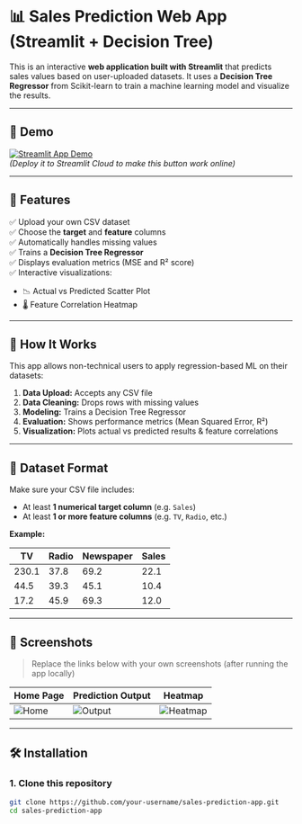 # 📊 Sales Prediction Web App (Streamlit + Decision Tree)

This is an interactive **web application built with Streamlit** that predicts sales values based on user-uploaded datasets. It uses a **Decision Tree Regressor** from Scikit-learn to train a machine learning model and visualize the results.

---

## 🚀 Demo

[![Streamlit App Demo](https://img.shields.io/badge/Live%20App-Click%20Here-green?style=for-the-badge&logo=streamlit)](http://localhost:8501)  
*(Deploy it to Streamlit Cloud to make this button work online)*

---

## 📌 Features

✅ Upload your own CSV dataset  
✅ Choose the **target** and **feature** columns  
✅ Automatically handles missing values  
✅ Trains a **Decision Tree Regressor**  
✅ Displays evaluation metrics (MSE and R² score)  
✅ Interactive visualizations:
- 📉 Actual vs Predicted Scatter Plot  
- 🌡️ Feature Correlation Heatmap  

---

## 🧠 How It Works

This app allows non-technical users to apply regression-based ML on their datasets:

1. **Data Upload:** Accepts any CSV file
2. **Data Cleaning:** Drops rows with missing values
3. **Modeling:** Trains a Decision Tree Regressor
4. **Evaluation:** Shows performance metrics (Mean Squared Error, R²)
5. **Visualization:** Plots actual vs predicted results & feature correlations

---

## 📂 Dataset Format

Make sure your CSV file includes:

- At least **1 numerical target column** (e.g. `Sales`)
- At least **1 or more feature columns** (e.g. `TV`, `Radio`, etc.)

**Example:**

| TV   | Radio | Newspaper | Sales |
|------|-------|-----------|--------|
| 230.1| 37.8  | 69.2      | 22.1   |
| 44.5 | 39.3  | 45.1      | 10.4   |
| 17.2 | 45.9  | 69.3      | 12.0   |

---

## 📸 Screenshots

> Replace the links below with your own screenshots (after running the app locally)

| Home Page | Prediction Output | Heatmap |
|-----------|-------------------|---------|
| ![Home](screenshots/home.png) | ![Output](screenshots/prediction.png) | ![Heatmap](screenshots/heatmap.png) |

---

## 🛠️ Installation

### 1. Clone this repository

```bash
git clone https://github.com/your-username/sales-prediction-app.git
cd sales-prediction-app
